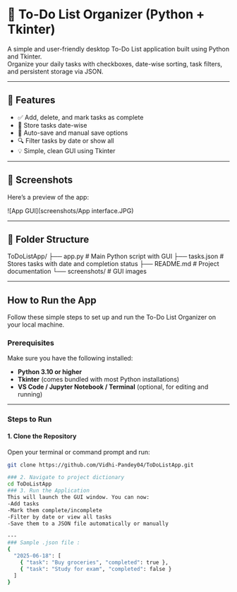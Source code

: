 # 📝 To-Do List Organizer (Python + Tkinter)

A simple and user-friendly desktop To-Do List application built using Python and Tkinter.  
Organize your daily tasks with checkboxes, date-wise sorting, task filters, and persistent storage via JSON.

---

## 🚀 Features

- ✅ Add, delete, and mark tasks as complete
- 📅 Store tasks date-wise
- 💾 Auto-save and manual save options
- 🔍 Filter tasks by date or show all
- 💡 Simple, clean GUI using Tkinter

---
## 📸 Screenshots

Here’s a preview of the app:

![App GUI](screenshots/App interface.JPG)


---

## 📂 Folder Structure
ToDoListApp/
├── app.py # Main Python script with GUI
├── tasks.json # Stores tasks with date and completion status
├── README.md # Project documentation
└── screenshots/ # GUI images 

---

## How to Run the App

Follow these simple steps to set up and run the To-Do List Organizer on your local machine.

### Prerequisites

Make sure you have the following installed:

- **Python 3.10 or higher**
- **Tkinter** (comes bundled with most Python installations)
- **VS Code / Jupyter Notebook / Terminal** (optional, for editing and running)

---

### Steps to Run

#### 1. Clone the Repository

Open your terminal or command prompt and run:

```bash
git clone https://github.com/Vidhi-Pandey04/ToDoListApp.git

### 2. Navigate to project dictionary
cd ToDoListApp
### 3. Run the Application
This will launch the GUI window. You can now:
-Add tasks
-Mark them complete/incomplete
-Filter by date or view all tasks
-Save them to a JSON file automatically or manually

---
### Sample .json file :
{
  "2025-06-18": [
    { "task": "Buy groceries", "completed": true },
    { "task": "Study for exam", "completed": false }
  ]
}


